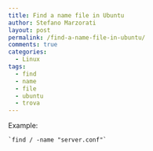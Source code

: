 ```yaml
---
title: Find a name file in Ubuntu
author: Stefano Marzorati
layout: post
permalink: /find-a-name-file-in-ubuntu/
comments: true
categories:
  - Linux
tags:
  - find
  - name
  - file
  - ubuntu
  - trova
---
```


Example:

	`find / -name "server.conf"`
